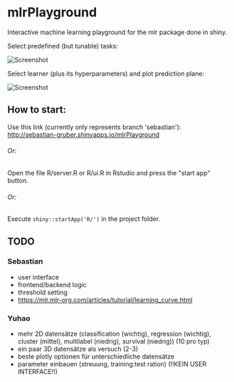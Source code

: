 # mlrPlayground
Interactive machine learning playground for the mlr package done in shiny.


Select predefined (but tunable) tasks:

![Screenshot](https://i.imgur.com/N2LshkV.png)



Select learner (plus its hyperparameters) and plot prediction plane:

![Screenshot](https://i.imgur.com/QZoUExQ.png)



## How to start:
Use this link (currently only represents branch 'sebastian'):
http://sebastian-gruber.shinyapps.io/mlrPlayground

###### Or:
Open the file R/server.R or R/ui.R in Rstudio and press the "start app" button.

###### Or:
Execute ``shiny::startApp('R/')`` in the project folder.

## TODO

### Sebastian
- user interface
- frontend/backend logic
- threshold setting
- https://mlr.mlr-org.com/articles/tutorial/learning_curve.html


### Yuhao
- mehr 2D datensätze (classification (wichtig), regression (wichtig), cluster (mittel), multilabel (niedrig), survival (niedrig)) (10 pro typ)
- ein paar 3D datensätze als versuch (2-3)
- beste plotly optionen für unterschiedliche datensätze
- parameter einbauen (streuung, training:test ration) (!!KEIN USER INTERFACE!!)

